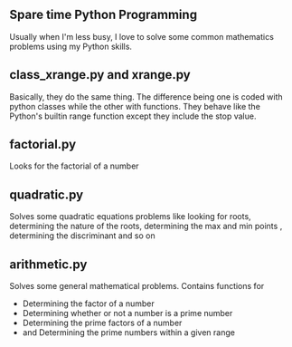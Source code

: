 ## Spare time Python Programming

Usually when I'm less busy, I love to solve some common mathematics problems using my Python skills.

## class_xrange.py and xrange.py

Basically, they do the same thing. The difference being one is
coded with python classes while the other with functions.
They behave like the Python's builtin range function except they
include the stop value.

## factorial.py

Looks for the factorial of a number

## quadratic.py

Solves some quadratic equations problems like looking for roots,
determining the nature of the roots, determining the max and min
points , determining the discriminant and so on

## arithmetic.py

Solves some general mathematical problems. Contains functions for

- Determining the factor of a number
- Determining whether or not a number is a prime number
- Determining the prime factors of a number
- and Determining the prime numbers within a given range
